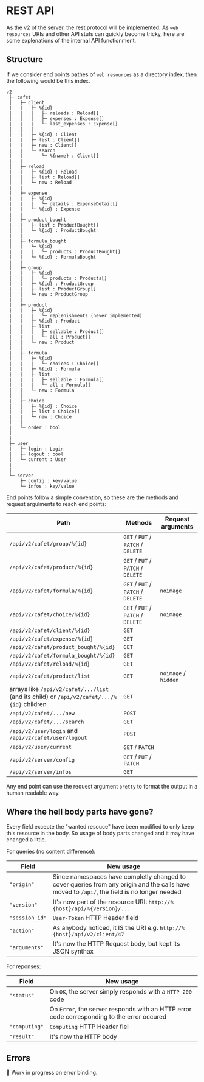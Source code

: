 # REST API
As the v2 of the server, the rest protocol will be implemented. As `web resources` URIs and other API stufs can quickly become tricky, here are some explenations of the internal API functionment.

## Structure
If we consider end points pathes of `web resources` as a directory index, then the following would be this index.

```
v2
 ├─ cafet
 |   ├─ client
 |   |   ├─ %{id}
 |   |   |   ├─ reloads : Reload[]
 |   |   |   ├─ expenses : Expense[]
 |   |   |   └─ last_expenses : Expense[]
 |   |   |
 |   |   ├─ %{id} : Client
 |   |   ├─ list : Client[]
 |   |   ├─ new : Client[]
 |   |   └─ search
 |   |       └─ %{name} : Client[]
 |   |
 |   ├─ reload
 |   |   ├─ %{id} : Reload
 |   |   ├─ list : Reload[]
 |   |   └─ new : Reload
 |   |
 |   ├─ expense
 |   |   ├─ %{id}
 |   |   |   └─ details : ExpenseDetail[]
 |   |   └─ %{id} : Expense
 |   |
 |   ├─ product_bought
 |   |   ├─ list : ProductBought[]
 |   |   └─ %{id} : ProductBought
 |   |
 |   ├─ formula_bought
 |   |   └─ %{id}
 |   |   |   └─ products : ProductBought[]
 |   |   └─ %{id} : FormulaBought
 |   |
 |   ├─ group
 |   |   ├─ %{id}
 |   |   |   └─ products : Products[]
 |   |   ├─ %{id} : ProductGroup
 |   |   ├─ list : ProductGroup[]
 |   |   └─ new : ProductGroup
 |   |
 |   ├─ product
 |   |   ├─ %{id}
 |   |   |   └─ replenishments (never implemented)
 |   |   ├─ %{id} : Product
 |   |   ├─ list
 |   |   |   ├─ sellable : Product[]
 |   |   |   └─ all : Product[]
 |   |   └─ new : Product
 |   |
 |   ├─ formula
 |   |   ├─ %{id}
 |   |   |   └─ choices : Choice[]
 |   |   ├─ %{id} : Formula
 |   |   ├─ list
 |   |   |   ├─ sellable : Formula[]
 |   |   |   └─ all : Formula[]
 |   |   └─ new : Formula
 |   |
 |   ├─ choice
 |   |   ├─ %{id} : Choice
 |   |   ├─ list : Choice[]
 |   |   └─ new : Choice
 |   |
 |   └─ order : bool
 |
 |
 ├─ user
 |   ├─ login : Login
 |   ├─ logout : bool
 |   └─ current : User
 |
 |
 └─ server
     ├─ config : key/value
     └─ infos : key/value
```

End points follow a simple convention, so these are the methods  and request argulments to reach end points:

| Path                                                                                       | Methods                            | Request arguments |
|--------------------------------------------------------------------------------------------|------------------------------------|-------------------|
| `/api/v2/cafet/group/%{id}`                                                                | `GET` / `PUT` / `PATCH` / `DELETE` |
| `/api/v2/cafet/product/%{id}`                                                              | `GET` / `PUT` / `PATCH` / `DELETE` |
| `/api/v2/cafet/formula/%{id}`                                                              | `GET` / `PUT` / `PATCH` / `DELETE` | `noimage`
| `/api/v2/cafet/choice/%{id}`                                                               | `GET` / `PUT` / `PATCH` / `DELETE` | `noimage`
| `/api/v2/cafet/client/%{id}`                                                               | `GET`                              |
| `/api/v2/cafet/expense/%{id}`                                                              | `GET`                              |
| `/api/v2/cafet/product_bought/%{id}`                                                       | `GET`                              |
| `/api/v2/cafet/formula_bought/%{id}`                                                       | `GET`                              |
| `/api/v2/cafet/reload/%{id}`                                                               | `GET`                              |
| `/api/v2/cafet/product/list`                                                               | `GET`                              | `noimage` / `hidden`
| arrays like `/api/v2/cafet/.../list` (and its child) or `/api/v2/cafet/.../%{id}` children | `GET`                              |
| `/api/v2/cafet/.../new`                                                                    | `POST`                             |
| `/api/v2/cafet/.../search`                                                                 | `GET`                              |
| `/api/v2/user/login` and `/api/v2/cafet/user/logout`                                       | `POST`                             |
| `/api/v2/user/current`                                                                     | `GET` / `PATCH`                    |
| `/api/v2/server/config`                                                                    | `GET` / `PUT` / `PATCH`            |
| `/api/v2/server/infos`                                                                     | `GET`                              |

Any end point can use the request argument `pretty` to format the output in a human readable way.

## Where the hell body parts have gone?
Every field excepte the "wanted resouce" have been modified to only keep this resource in the body. So usage of body parts changed and it may have changed a little.

For queries (no content difference):

| Field         | New usage
|---------------|----------
| `"origin"`    | Since namespaces have completly changed to cover queries from any origin and the calls have moved to `/api/`, the field is no longer needed
| `"version"`   | It's now part of the resource URI: `http://%{host}/api/%{version}/...`
| `"session_id"`| `User-Token` HTTP Header field
| `"action"`    | As anybody noticed, it IS the URI e.g. `http://%{host}/api/v2/client/47`
| `"arguments"` | It's now the HTTP Request body, but kept its JSON synthax

For reponses:

| Field        | New usage
|--------------|----------
| `"status"`   | On `OK`, the server simply responds with a `HTTP 200` code
|              | On `Error`, the server responds with an HTTP error code corresponding to the error occured
| `"computing"`| `Computing` HTTP Header fiel
| `"result"`   | It's now the HTTP body

## Errors
:construction: Work in progress on error binding.